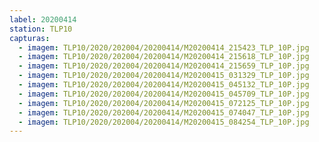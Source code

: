 ```yaml
---
label: 20200414
station: TLP10
capturas:
  - imagem: TLP10/2020/202004/20200414/M20200414_215423_TLP_10P.jpg
  - imagem: TLP10/2020/202004/20200414/M20200414_215618_TLP_10P.jpg
  - imagem: TLP10/2020/202004/20200414/M20200414_215659_TLP_10P.jpg
  - imagem: TLP10/2020/202004/20200414/M20200415_031329_TLP_10P.jpg
  - imagem: TLP10/2020/202004/20200414/M20200415_045132_TLP_10P.jpg
  - imagem: TLP10/2020/202004/20200414/M20200415_045709_TLP_10P.jpg
  - imagem: TLP10/2020/202004/20200414/M20200415_072125_TLP_10P.jpg
  - imagem: TLP10/2020/202004/20200414/M20200415_074047_TLP_10P.jpg
  - imagem: TLP10/2020/202004/20200414/M20200415_084254_TLP_10P.jpg
---
```

